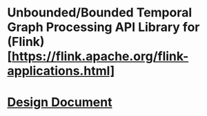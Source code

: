 # Unbounded/Bounded Temporal Graph Processing API Library for (Flink)[https://flink.apache.org/flink-applications.html]

# [Design Document](./DESIGN.md)
